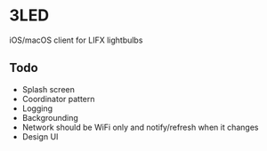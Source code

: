 # 3LED

iOS/macOS client for LIFX lightbulbs

## Todo

- Splash screen
- Coordinator pattern
- Logging
- Backgrounding
- Network should be WiFi only and notify/refresh when it changes
- Design UI
